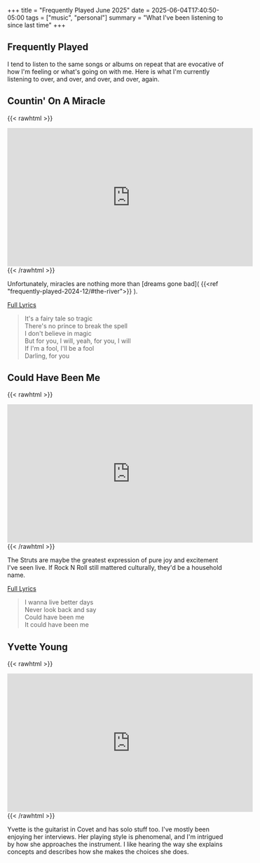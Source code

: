 +++
title = "Frequently Played June 2025"
date = 2025-06-04T17:40:50-05:00
tags = ["music", "personal"]
summary = "What I've been listening to since last time"
+++

## Frequently Played

I tend to listen to the same songs or albums on repeat that are evocative of how I'm feeling or what's going on with me. Here is what I'm currently listening to over, and over, and over, and over, again.

## Countin' On A Miracle

{{< rawhtml >}}
<iframe width="560" height="315" src="https://www.youtube.com/embed/WDuSvI6ym0Q?si=pffnZkI7DjQZNAVn" title="YouTube video player" frameborder="0" allow="accelerometer; autoplay; clipboard-write; encrypted-media; gyroscope; picture-in-picture; web-share" referrerpolicy="strict-origin-when-cross-origin" allowfullscreen></iframe>
{{< /rawhtml >}}

Unfortunately, miracles are nothing more than [dreams gone bad]( {{<ref "frequently-played-2024-12/#the-river">}} ).

[Full Lyrics](https://genius.com/Bruce-springsteen-countin-on-a-miracle-lyrics)

> It's a fairy tale so tragic  
> There's no prince to break the spell  
> I don't believe in magic  
> But for you, I will, yeah, for you, I will  
> If I'm a fool, I'll be a fool  
> Darling, for you  

## Could Have Been Me

{{< rawhtml >}}
<iframe width="560" height="315" src="https://www.youtube.com/embed/7KrCCmXjUqs?si=0GMJ5mNIdWJp0UnN" title="YouTube video player" frameborder="0" allow="accelerometer; autoplay; clipboard-write; encrypted-media; gyroscope; picture-in-picture; web-share" referrerpolicy="strict-origin-when-cross-origin" allowfullscreen></iframe>
{{< /rawhtml >}}

The Struts are maybe the greatest expression of pure joy and excitement I've
seen live. If Rock N Roll still mattered culturally, they'd be a household name.

[Full Lyrics](https://genius.com/The-struts-could-have-been-me-lyrics)

> I wanna live better days  
> Never look back and say  
> Could have been me  
> It could have been me  

## Yvette Young

{{< rawhtml >}}
<iframe width="560" height="315" src="https://www.youtube.com/embed/_Q1-ETuBg5A?si=RJDWEJDQY3Jc_eks" title="YouTube video player" frameborder="0" allow="accelerometer; autoplay; clipboard-write; encrypted-media; gyroscope; picture-in-picture; web-share" referrerpolicy="strict-origin-when-cross-origin" allowfullscreen></iframe>
{{< /rawhtml >}}

Yvette is the guitarist in Covet and has solo stuff too. I've mostly been enjoying
her interviews. Her playing style is phenomenal, and I'm intrigued by how
she approaches the instrument. I like hearing the way she explains concepts and
describes how she makes the choices she does.

